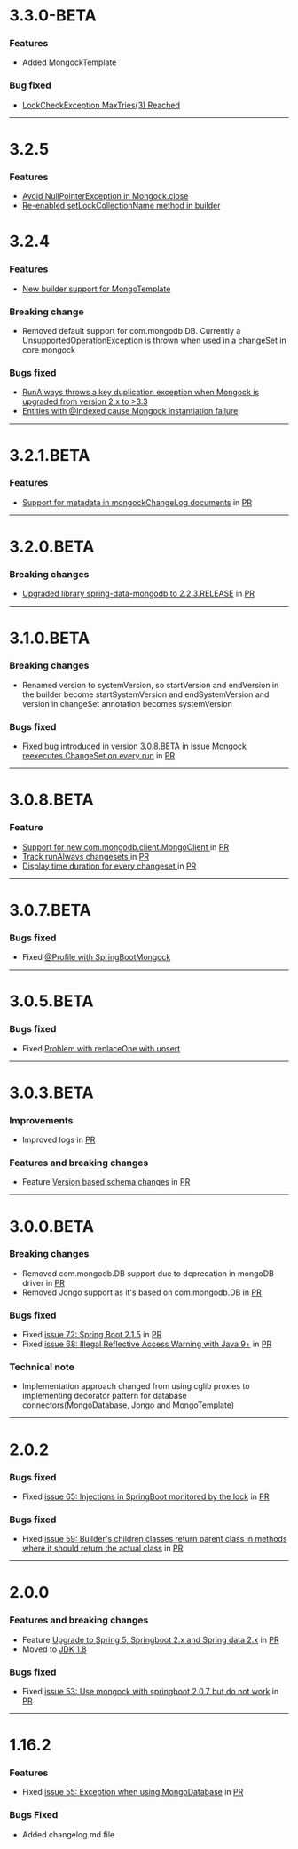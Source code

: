 # 3.3.0-BETA
### Features
* Added MongockTemplate

### Bug fixed
* [LockCheckException MaxTries(3) Reached](https://github.com/cloudyrock/mongock/issues/148)
__________________________________________________

# 3.2.5
### Features
* [Avoid NullPointerException in Mongock.close](https://github.com/cloudyrock/mongock/issues/141)
* [Re-enabled setLockCollectionName method in builder](https://github.com/cloudyrock/mongock/issues/139)

# 3.2.4
### Features
* [New builder support for MongoTemplate](https://github.com/cloudyrock/mongock/issues/127)

### Breaking change
* Removed default support for com.mongodb.DB. Currently a UnsupportedOperationException is thrown when used in a changeSet in core mongock

### Bugs fixed
* [RunAlways throws a key duplication exception when Mongock is upgraded from version 2.x to >3.3](https://github.com/cloudyrock/mongock/issues/133)
* [Entities with @Indexed cause Mongock instantiation failure](https://github.com/cloudyrock/mongock/issues/132)
__________________________________________________
# 3.2.1.BETA
### Features
*  [Support for metadata in mongockChangeLog documents](https://github.com/cloudyrock/mongock/issues/112) in [PR](https://github.com/cloudyrock/mongock/pull/116)
__________________________________________________
# 3.2.0.BETA
### Breaking changes
*  [Upgraded library spring-data-mongodb to 2.2.3.RELEASE](https://github.com/cloudyrock/mongock/issues/113) in [PR](https://github.com/cloudyrock/mongock/pull/114)
__________________________________________________
# 3.1.0.BETA
### Breaking changes
* Renamed version to systemVersion, so startVersion and endVersion in the builder become startSystemVersion and endSystemVersion and version in
changeSet annotation becomes systemVersion

### Bugs fixed
* Fixed bug introduced in version 3.0.8.BETA in issue [Mongock reexecutes ChangeSet on every run](https://github.com/cloudyrock/mongock/issues/107) in [PR](https://github.com/cloudyrock/mongock/pull/108)
__________________________________________________
# 3.0.8.BETA
### Feature
* [Support for new com.mongodb.client.MongoClient ](https://github.com/cloudyrock/mongock/issues/98) in [PR](https://github.com/cloudyrock/mongock/pull/99)
* [Track runAlways changesets ](https://github.com/cloudyrock/mongock/issues/100) in [PR](https://github.com/cloudyrock/mongock/pull/101)
* [Display time duration for every changeset ](https://github.com/cloudyrock/mongock/issues/94) in [PR](https://github.com/cloudyrock/mongock/pull/102)
__________________________________________________
# 3.0.7.BETA
### Bugs fixed
* Fixed [@Profile with SpringBootMongock](https://github.com/cloudyrock/mongock/issues/81)
__________________________________________________
# 3.0.5.BETA
### Bugs fixed
* Fixed [Problem with replaceOne with upsert](https://github.com/cloudyrock/mongock/issues/90)
__________________________________________________
# 3.0.3.BETA
### Improvements 
* Improved logs in [PR](https://github.com/cloudyrock/mongock/pull/83)

### Features and breaking changes
* Feature [Version based schema changes](https://github.com/cloudyrock/mongock/issues/82) in [PR](https://github.com/cloudyrock/mongock/pull/83)
__________________________________________________
# 3.0.0.BETA
### Breaking changes
* Removed com.mongodb.DB support due to deprecation in mongoDB driver in [PR](https://github.com/cloudyrock/mongock/pull/74)
* Removed Jongo support as it's based on com.mongodb.DB in [PR](https://github.com/cloudyrock/mongock/pull/73)

### Bugs fixed
* Fixed [issue 72: Spring Boot 2.1.5](https://github.com/cloudyrock/mongock/issues/72) in [PR](https://github.com/cloudyrock/mongock/pull/77)
* Fixed [issue 68: Illegal Reflective Access Warning with Java 9+](https://github.com/cloudyrock/mongock/issues/68) in [PR](https://github.com/cloudyrock/mongock/pull/77)

### Technical note
* Implementation approach changed from using cglib proxies to implementing decorator pattern for database connectors(MongoDatabase, Jongo and MongoTemplate)
__________________________________________________
# 2.0.2
### Bugs fixed
* Fixed [issue 65: Injections in SpringBoot monitored by the lock](https://github.com/cloudyrock/mongock/issues/65) in [PR](https://github.com/cloudyrock/mongock/pull/69)

### Bugs fixed
* Fixed [issue 59: Builder's children classes return parent class in methods where it should return the actual class](https://github.com/cloudyrock/mongock/issues/59) in [PR](https://github.com/cloudyrock/mongock/pull/60)
__________________________________________________
# 2.0.0 
### Features and breaking changes
* Feature [Upgrade to Spring 5, Springboot 2.x and Spring data 2.x](https://github.com/cloudyrock/mongock/issues/20) in [PR](https://github.com/cloudyrock/mongock/pull/45)
* Moved to [JDK 1.8](https://www.oracle.com/technetwork/java/javase/downloads/jdk8-downloads-2133151.html)

### Bugs fixed
* Fixed [issue 53: Use mongock with springboot 2.0.7 but do not work](https://github.com/cloudyrock/mongock/issues/53) in [PR](https://github.com/cloudyrock/mongock/pull/45)
__________________________________________________
# 1.16.2
### Features
* Fixed [issue 55: Exception when using MongoDatabase](https://github.com/cloudyrock/mongock/issues/55) in [PR](https://github.com/cloudyrock/mongock/pull/56)

### Bugs Fixed
* Added changelog.md file
